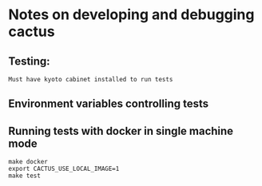 # Notes on developing and debugging cactus

## Testing:
    Must have kyoto cabinet installed to run tests
## Environment variables controlling tests

## Running tests with docker in single machine mode
    make docker
    export CACTUS_USE_LOCAL_IMAGE=1
    make test

